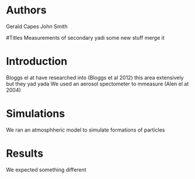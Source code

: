 # Authors 
Gerald Capes
John Smith

#Titles
Measurements of secondary yadi some new stuff merge it 

# Introduction 
Bloggs el at have researched into (Bloggs et al 2012)  this area extensively but they yad yada 
We used an aerosol spectometer to mmeasure  (Alen el at 2004)

# Simulations 
We ran an atmosphheric model to simulate formations of particles 

# Results
We expected something different


